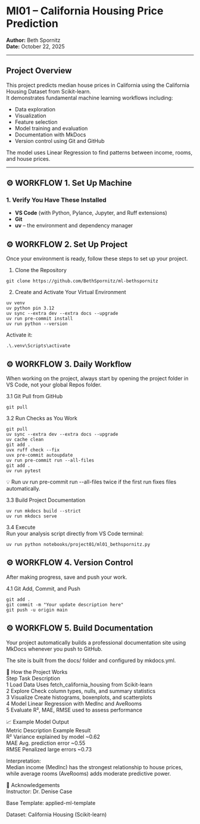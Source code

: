 # Ml01 – California Housing Price Prediction  

**Author:** Beth Spornitz  
**Date:** October 22, 2025  

---

## Project Overview  

This project predicts median house prices in California using the California Housing Dataset from Scikit-learn.  
It demonstrates fundamental machine learning workflows including:
- Data exploration  
- Visualization  
- Feature selection  
- Model training and evaluation  
- Documentation with MkDocs  
- Version control using Git and GitHub  

The model uses Linear Regression to find patterns between income, rooms, and house prices.

---

## ⚙️ WORKFLOW 1. Set Up Machine  

### 1. Verify You Have These Installed
- **VS Code** (with Python, Pylance, Jupyter, and Ruff extensions)
- **Git**
- **uv** – the environment and dependency manager

## ⚙️ WORKFLOW 2. Set Up Project  
Once your environment is ready, follow these steps to set up your project.  

1. Clone the Repository
```
git clone https://github.com/BethSpornitz/ml-bethspornitz
```   

2. Create and Activate Your Virtual Environment
```
uv venv  
uv python pin 3.12  
uv sync --extra dev --extra docs --upgrade  
uv run pre-commit install  
uv run python --version
```    

Activate it:
```
.\.venv\Scripts\activate
```   

## ⚙️ WORKFLOW 3. Daily Workflow  
When working on the project, always start by opening the project folder in VS Code, not your global Repos folder.

3.1 Git Pull from GitHub  
```
git pull
```     
3.2 Run Checks as You Work  
```
git pull  
uv sync --extra dev --extra docs --upgrade  
uv cache clean  
git add .  
uvx ruff check --fix  
uvx pre-commit autoupdate  
uv run pre-commit run --all-files  
git add .  
uv run pytest
```         
💡 Run uv run pre-commit run --all-files twice if the first run fixes files automatically.  

3.3 Build Project Documentation  
```
uv run mkdocs build --strict  
uv run mkdocs serve
```    

3.4 Execute  
Run your analysis script directly from VS Code terminal:  
```
uv run python notebooks/project01/ml01_bethspornitz.py
```   

## ⚙️ WORKFLOW 4. Version Control  
After making progress, save and push your work.  

4.1 Git Add, Commit, and Push  
```
git add .  
git commit -m "Your update description here"  
git push -u origin main
```      


## ⚙️ WORKFLOW 5. Build Documentation  
Your project automatically builds a professional documentation site using MkDocs whenever you push to GitHub.  

The site is built from the docs/ folder and configured by mkdocs.yml.  

🧩 How the Project Works  
Step	Task	Description  
1	Load Data	Uses fetch_california_housing from Scikit-learn  
2	Explore	Check column types, nulls, and summary statistics  
3	Visualize	Create histograms, boxenplots, and scatterplots  
4	Model	Linear Regression with MedInc and AveRooms  
5	Evaluate	R², MAE, RMSE used to assess performance  

📈 Example Model Output  
Metric	Description	Example Result  
R²	Variance explained by model	~0.62  
MAE	Avg. prediction error	~0.55  
RMSE	Penalized large errors	~0.73  

Interpretation:  
Median income (MedInc) has the strongest relationship to house prices, while average rooms (AveRooms) adds moderate predictive power.  

🧾 Acknowledgements  
Instructor: Dr. Denise Case  

Base Template: applied-ml-template  

Dataset: California Housing (Scikit-learn)  
